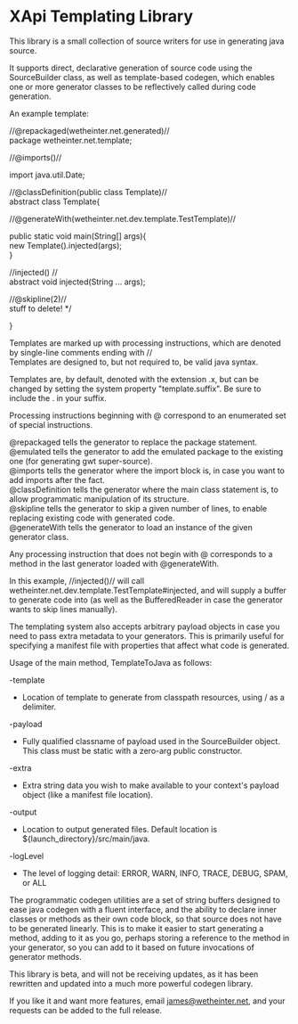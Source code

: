 # XApi Templating Library

This library is a small collection of source writers for use in generating java source.

It supports direct, declarative generation of source code using the SourceBuilder class, as well as template-based codegen, which enables one or more generator classes to be reflectively called during code generation.  

An example template:

//@repackaged(wetheinter.net.generated)//  
package wetheinter.net.template;

//@imports()//

import java.util.Date;

//@classDefinition(public class Template)//  
abstract class Template{

//@generateWith(wetheinter.net.dev.template.TestTemplate)//

  public static void main(String[] args){  
    new Template().injected(args);  
  }

//injected() //  
abstract void injected(String ... args);

//@skipline(2)//  
stuff to delete! */

}


Templates are marked up with processing instructions, which are denoted by single-line comments ending with //  
Templates are designed to, but not required to, be valid java syntax.

Templates are, by default, denoted with the extension .x, but can be changed by setting the system property "template.suffix".  Be sure to include the . in your suffix.

Processing instructions beginning with @ correspond to an enumerated set of special instructions.

@repackaged tells the generator to replace the package statement.  
@emulated tells the generator to add the emulated package to the existing one (for generating gwt super-source).  
@imports tells the generator where the import block is, in case you want to add imports after the fact.  
@classDefinition tells the generator where the main class statement is, to allow programmatic manipulation of its structure.  
@skipline tells the generator to skip a given number of lines, to enable replacing existing code with generated code.  
@generateWith tells the generator to load an instance of the given generator class.

Any processing instruction that does not begin with @ corresponds to a method in the last generator loaded with @generateWith.

In this example, //injected()// will call wetheinter.net.dev.template.TestTemplate#injected, and will supply a buffer to generate code into (as well as the BufferedReader in case the generator wants to skip lines manually). 

The templating system also accepts arbitrary payload objects in case you need to pass extra metadata to your generators.  This is primarily useful for specifying a manifest file with properties that affect what code is generated.

Usage of the main method, TemplateToJava as follows:

-template  
* Location of template to generate from classpath resources, using / as a delimiter.  

-payload  
* Fully qualified classname of payload used in the SourceBuilder object.  
  This class must be static with a zero-arg public constructor.  

-extra    
* Extra string data you wish to make available to your context's payload object (like a manifest file location).  

-output    
* Location to output generated files.  Default location is ${launch_directory}/src/main/java.  

-logLevel 
* The level of logging detail: ERROR, WARN, INFO, TRACE, DEBUG, SPAM, or ALL


The programmatic codegen utilities are a set of string buffers designed to ease java codegen with a fluent interface, and the ability to declare inner classes or methods as their own code block, so that source does not have to be generated linearly.  This is to make it easier to start generating a method, adding to it as you go, perhaps storing a reference to the method in your generator, so you can add to it based on future invocations of generator methods.

This library is beta, and will not be receiving updates, as it has been rewritten and updated into a much more powerful codegen library.

If you like it and want more features, email james@wetheinter.net, and your requests can be added to the full release.

